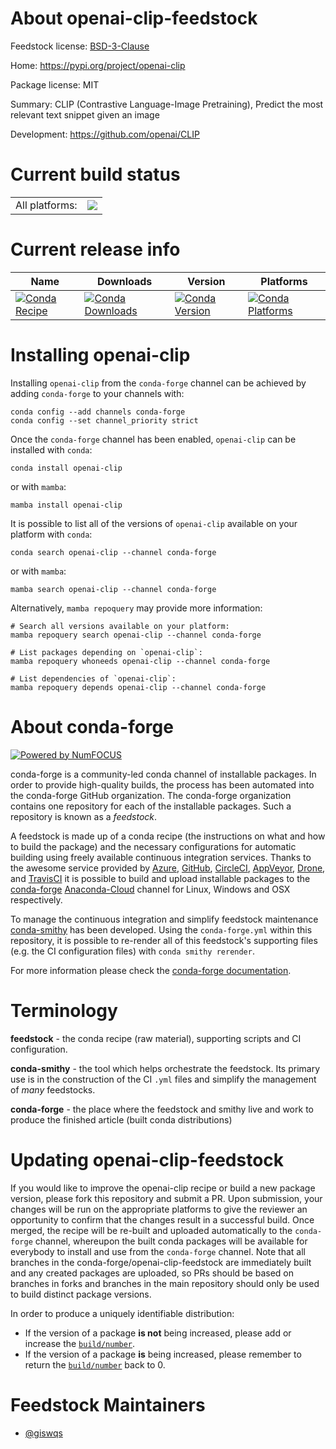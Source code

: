 About openai-clip-feedstock
===========================

Feedstock license: [BSD-3-Clause](https://github.com/conda-forge/openai-clip-feedstock/blob/main/LICENSE.txt)

Home: https://pypi.org/project/openai-clip

Package license: MIT

Summary: CLIP (Contrastive Language-Image Pretraining), Predict the most relevant text snippet given an image

Development: https://github.com/openai/CLIP

Current build status
====================


<table><tr><td>All platforms:</td>
    <td>
      <a href="https://dev.azure.com/conda-forge/feedstock-builds/_build/latest?definitionId=20188&branchName=main">
        <img src="https://dev.azure.com/conda-forge/feedstock-builds/_apis/build/status/openai-clip-feedstock?branchName=main">
      </a>
    </td>
  </tr>
</table>

Current release info
====================

| Name | Downloads | Version | Platforms |
| --- | --- | --- | --- |
| [![Conda Recipe](https://img.shields.io/badge/recipe-openai--clip-green.svg)](https://anaconda.org/conda-forge/openai-clip) | [![Conda Downloads](https://img.shields.io/conda/dn/conda-forge/openai-clip.svg)](https://anaconda.org/conda-forge/openai-clip) | [![Conda Version](https://img.shields.io/conda/vn/conda-forge/openai-clip.svg)](https://anaconda.org/conda-forge/openai-clip) | [![Conda Platforms](https://img.shields.io/conda/pn/conda-forge/openai-clip.svg)](https://anaconda.org/conda-forge/openai-clip) |

Installing openai-clip
======================

Installing `openai-clip` from the `conda-forge` channel can be achieved by adding `conda-forge` to your channels with:

```
conda config --add channels conda-forge
conda config --set channel_priority strict
```

Once the `conda-forge` channel has been enabled, `openai-clip` can be installed with `conda`:

```
conda install openai-clip
```

or with `mamba`:

```
mamba install openai-clip
```

It is possible to list all of the versions of `openai-clip` available on your platform with `conda`:

```
conda search openai-clip --channel conda-forge
```

or with `mamba`:

```
mamba search openai-clip --channel conda-forge
```

Alternatively, `mamba repoquery` may provide more information:

```
# Search all versions available on your platform:
mamba repoquery search openai-clip --channel conda-forge

# List packages depending on `openai-clip`:
mamba repoquery whoneeds openai-clip --channel conda-forge

# List dependencies of `openai-clip`:
mamba repoquery depends openai-clip --channel conda-forge
```


About conda-forge
=================

[![Powered by
NumFOCUS](https://img.shields.io/badge/powered%20by-NumFOCUS-orange.svg?style=flat&colorA=E1523D&colorB=007D8A)](https://numfocus.org)

conda-forge is a community-led conda channel of installable packages.
In order to provide high-quality builds, the process has been automated into the
conda-forge GitHub organization. The conda-forge organization contains one repository
for each of the installable packages. Such a repository is known as a *feedstock*.

A feedstock is made up of a conda recipe (the instructions on what and how to build
the package) and the necessary configurations for automatic building using freely
available continuous integration services. Thanks to the awesome service provided by
[Azure](https://azure.microsoft.com/en-us/services/devops/), [GitHub](https://github.com/),
[CircleCI](https://circleci.com/), [AppVeyor](https://www.appveyor.com/),
[Drone](https://cloud.drone.io/welcome), and [TravisCI](https://travis-ci.com/)
it is possible to build and upload installable packages to the
[conda-forge](https://anaconda.org/conda-forge) [Anaconda-Cloud](https://anaconda.org/)
channel for Linux, Windows and OSX respectively.

To manage the continuous integration and simplify feedstock maintenance
[conda-smithy](https://github.com/conda-forge/conda-smithy) has been developed.
Using the ``conda-forge.yml`` within this repository, it is possible to re-render all of
this feedstock's supporting files (e.g. the CI configuration files) with ``conda smithy rerender``.

For more information please check the [conda-forge documentation](https://conda-forge.org/docs/).

Terminology
===========

**feedstock** - the conda recipe (raw material), supporting scripts and CI configuration.

**conda-smithy** - the tool which helps orchestrate the feedstock.
                   Its primary use is in the construction of the CI ``.yml`` files
                   and simplify the management of *many* feedstocks.

**conda-forge** - the place where the feedstock and smithy live and work to
                  produce the finished article (built conda distributions)


Updating openai-clip-feedstock
==============================

If you would like to improve the openai-clip recipe or build a new
package version, please fork this repository and submit a PR. Upon submission,
your changes will be run on the appropriate platforms to give the reviewer an
opportunity to confirm that the changes result in a successful build. Once
merged, the recipe will be re-built and uploaded automatically to the
`conda-forge` channel, whereupon the built conda packages will be available for
everybody to install and use from the `conda-forge` channel.
Note that all branches in the conda-forge/openai-clip-feedstock are
immediately built and any created packages are uploaded, so PRs should be based
on branches in forks and branches in the main repository should only be used to
build distinct package versions.

In order to produce a uniquely identifiable distribution:
 * If the version of a package **is not** being increased, please add or increase
   the [``build/number``](https://docs.conda.io/projects/conda-build/en/latest/resources/define-metadata.html#build-number-and-string).
 * If the version of a package **is** being increased, please remember to return
   the [``build/number``](https://docs.conda.io/projects/conda-build/en/latest/resources/define-metadata.html#build-number-and-string)
   back to 0.

Feedstock Maintainers
=====================

* [@giswqs](https://github.com/giswqs/)

